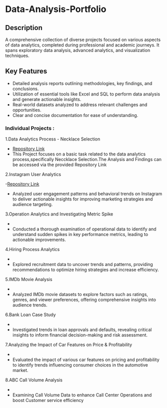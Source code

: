# Data-Analysis-Portfolio
## Description
A comprehensive collection of diverse projects focused on various aspects of data analytics, completed during professional and academic journeys. It spans exploratory data analysis, advanced analytics, and visualization techniques.

## Key Features
- Detailed analysis reports outlining methodologies, key findings, and conclusions.  
- Utilization of essential tools like Excel and SQL to perform data analysis and generate actionable insights.
- Real-world datasets analyzed to address relevant challenges and opportunities.  
- Clear and concise documentation for ease of understanding.

### Individual Projects :
1.Data Analytics Process - Necklace Selection 

- [Repository Link](https://github.com/RashidhaBegum/Data-Analytics-Process)
- This Project focuses on a basic task related to the data analytics process,specifically Neccklace Selection.The Analysis and Findings can be accessed via the provided 
  Repository Link

2.Instagram User Analytics

-[Repository Link](https://github.com/RashidhaBegum/Instagram-User-Analytics)
- Analyzed user engagement patterns and behavioral trends on Instagram to deliver actionable insights for improving marketing strategies and audience targeting.  

3.Operation Analytics and Investigating Metric Spike 

-
- Conducted a thorough examination of operational data to identify and understand sudden spikes in key performance metrics, leading to actionable improvements.

 4.Hiring Process Analytics

 -
 - Explored recruitment data to uncover trends and patterns, providing recommendations to optimize hiring strategies and increase efficiency.

  5.IMDb Movie Analysis 

  -
  - Analyzed IMDb movie datasets to explore factors such as ratings, genres, and viewer preferences, offering comprehensive insights into audience trends.

6.Bank Loan Case Study

-
- Investigated trends in loan approvals and defaults, revealing critical insights to inform financial decision-making and risk assessment.

7.Analyzing the Impact of Car Features on Price & Profitability

-
- Evaluated the impact of various car features on pricing and profitability to identify trends influencing consumer choices in the automotive market.

8.ABC Call Volume Analysis

-
- Examining Call Volume Data to enhance Call Center Operations and boost Customer service efficiency 

